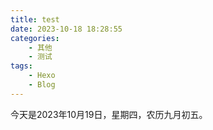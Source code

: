 ```yaml
---
title: test
date: 2023-10-18 18:28:55
categories:
    - 其他
    - 测试
tags: 
    - Hexo
    - Blog
---
```

今天是2023年10月19日，星期四，农历九月初五。